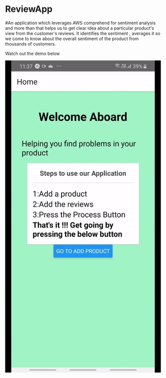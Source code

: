 # ReviewApp

#An application which leverages AWS comprehend for sentiment analysis and more than that helps us to get clear idea about a particular product's view from the customer's reviews. It identifies the sentiment , averages it so we come to know about the overall sentiment of the product from thousands of customers.

Watch out the demo below

![](ezgif.com-video-to-gif.gif)